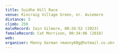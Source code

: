 ```yaml
---
title: Suidhe Hill Race
venue: Kincraig Village Green, nr. Aviemore
distance: 5
climb: 250
maleRecord: Iain Gilmore, 00:26:52 (2023)
femaleRecord: Cat Morrison, 00:34:06 (2018)
web: 
organiser: Manny Gorman <manny68g@hotmail.co.uk>
---
```


